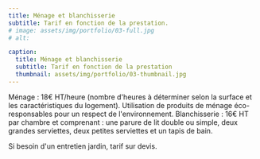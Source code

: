 ```yaml
---
title: Ménage et blanchisserie
subtitle: Tarif en fonction de la prestation.
# image: assets/img/portfolio/03-full.jpg
# alt: 

caption:
  title: Ménage et blanchisserie
  subtitle: Tarif en fonction de la prestation
  thumbnail: assets/img/portfolio/03-thumbnail.jpg
---
```

Ménage : 18€ HT/heure (nombre d'heures à déterminer selon la surface et les caractéristiques du logement). Utilisation de produits de ménage éco-responsables pour un respect de l'environnement.
Blanchisserie : 16€ HT par chambre et comprenant : une parure de lit double ou simple, deux grandes serviettes, deux petites serviettes et un tapis de bain.

Si besoin d'un entretien jardin, tarif sur devis.

